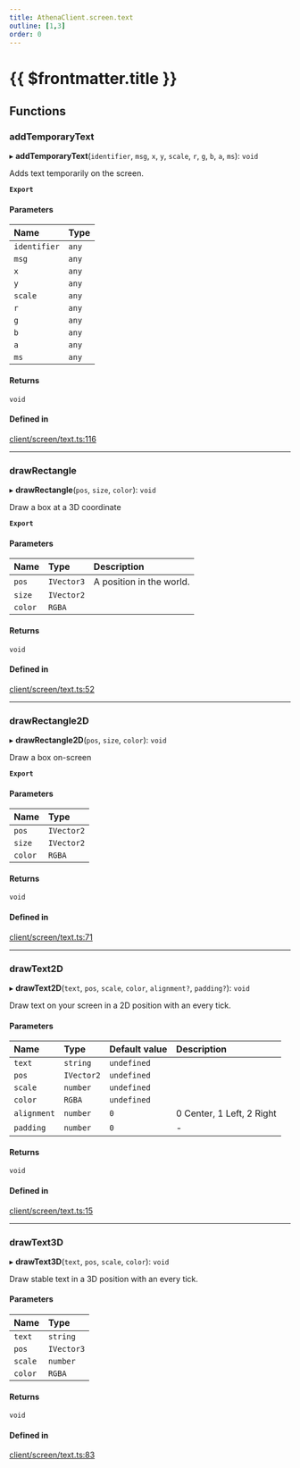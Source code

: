 ```yaml
---
title: AthenaClient.screen.text
outline: [1,3]
order: 0
---
```


# {{ $frontmatter.title }}


## Functions

### addTemporaryText

▸ **addTemporaryText**(`identifier`, `msg`, `x`, `y`, `scale`, `r`, `g`, `b`, `a`, `ms`): `void`

Adds text temporarily on the screen.

**`Export`**

#### Parameters

| Name | Type |
| :------ | :------ |
| `identifier` | `any` |
| `msg` | `any` |
| `x` | `any` |
| `y` | `any` |
| `scale` | `any` |
| `r` | `any` |
| `g` | `any` |
| `b` | `any` |
| `a` | `any` |
| `ms` | `any` |

#### Returns

`void`

#### Defined in

[client/screen/text.ts:116](https://github.com/Stuyk/altv-athena/blob/9c488f0/src/core/client/screen/text.ts#L116)

___

### drawRectangle

▸ **drawRectangle**(`pos`, `size`, `color`): `void`

Draw a box at a 3D coordinate

**`Export`**

#### Parameters

| Name | Type | Description |
| :------ | :------ | :------ |
| `pos` | `IVector3` | A position in the world. |
| `size` | `IVector2` |  |
| `color` | `RGBA` |  |

#### Returns

`void`

#### Defined in

[client/screen/text.ts:52](https://github.com/Stuyk/altv-athena/blob/9c488f0/src/core/client/screen/text.ts#L52)

___

### drawRectangle2D

▸ **drawRectangle2D**(`pos`, `size`, `color`): `void`

Draw a box on-screen

**`Export`**

#### Parameters

| Name | Type |
| :------ | :------ |
| `pos` | `IVector2` |
| `size` | `IVector2` |
| `color` | `RGBA` |

#### Returns

`void`

#### Defined in

[client/screen/text.ts:71](https://github.com/Stuyk/altv-athena/blob/9c488f0/src/core/client/screen/text.ts#L71)

___

### drawText2D

▸ **drawText2D**(`text`, `pos`, `scale`, `color`, `alignment?`, `padding?`): `void`

Draw text on your screen in a 2D position with an every tick.

#### Parameters

| Name | Type | Default value | Description |
| :------ | :------ | :------ | :------ |
| `text` | `string` | `undefined` |  |
| `pos` | `IVector2` | `undefined` |  |
| `scale` | `number` | `undefined` |  |
| `color` | `RGBA` | `undefined` |  |
| `alignment` | `number` | `0` | 0 Center, 1 Left, 2 Right |
| `padding` | `number` | `0` | - |

#### Returns

`void`

#### Defined in

[client/screen/text.ts:15](https://github.com/Stuyk/altv-athena/blob/9c488f0/src/core/client/screen/text.ts#L15)

___

### drawText3D

▸ **drawText3D**(`text`, `pos`, `scale`, `color`): `void`

Draw stable text in a 3D position with an every tick.

#### Parameters

| Name | Type |
| :------ | :------ |
| `text` | `string` |
| `pos` | `IVector3` |
| `scale` | `number` |
| `color` | `RGBA` |

#### Returns

`void`

#### Defined in

[client/screen/text.ts:83](https://github.com/Stuyk/altv-athena/blob/9c488f0/src/core/client/screen/text.ts#L83)
